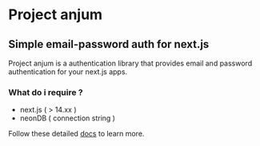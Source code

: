 # Project anjum
## Simple email-password auth for next.js

Project anjum is a authentication library that provides email and password 
authentication for your next.js apps.

### What do i require ?
- next.js ( > 14.xx )
- neonDB  ( connection string )

Follow these detailed [docs](https://anjum.vercel.app/docs) to learn more.